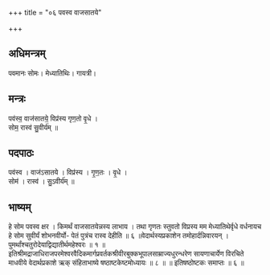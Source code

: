 +++
title = "०६ पवस्व वाजसातये"

+++
## अधिमन्त्रम्
पवमानः सोमः। मेध्यातिथिः। गायत्री।

## मन्त्रः
पव॑स्व॒ वाज॑सातये॒ विप्र॑स्य गृण॒तो वृ॒धे ।  
सोम॒ रास्व॑ सु॒वीर्य॑म् ॥

## पदपाठः
पव॑स्व । वाज॑ऽसातये । विप्र॑स्य । गृ॒ण॒तः । वृ॒धे ।  
सोम॑ । रास्व॑ । सु॒ऽवीर्य॑म् ॥

## भाष्यम्
हे सोम पवस्व क्षर । किमर्थं वाजसातयेन्नस्य लाभाय । तथा गृणतः स्तुवतो विप्रस्य मम मेध्यातिथेर्वृधे वर्धनायच हे सोम सुवीर्यं शोभनवीर्यो- पेतं पुत्रंच रास्व देहीति ॥ ६ ॥वेदार्थस्यप्रकाशेन तमोहार्दन्निवारयन् । पुमर्थांश्चतुरोदेयाद्विद्यातीर्थमहेश्वरः ॥ १ ॥इतिश्रीमद्राजाधिराजपरमेश्वरवैदिकमार्गप्रवर्तकश्रीवीरबुक्कभूपालसाम्राज्यधुरन्धरेण सायणाचार्येण विरचिते माधवीये वेदार्थप्रकाशे ऋक् संहिताभाष्ये षष्ठाष्टकेष्टमोध्यायः ॥ ८ ॥ ॥ इतिषष्ठोष्टकः समाप्तः ॥ ६ ॥